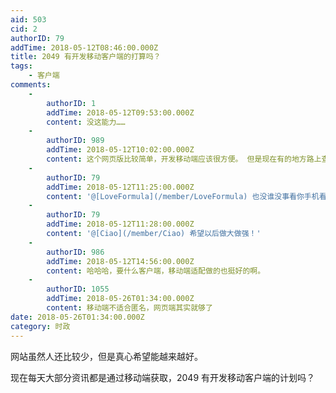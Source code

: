 ```yaml
---
aid: 503
cid: 2
authorID: 79
addTime: 2018-05-12T08:46:00.000Z
title: 2049 有开发移动客户端的打算吗？
tags:
    - 客户端
comments:
    -
        authorID: 1
        addTime: 2018-05-12T09:53:00.000Z
        content: 没这能力……
    -
        authorID: 989
        addTime: 2018-05-12T10:02:00.000Z
        content: 这个网页版比较简单，开发移动端应该很方便。 但是现在有的地方路上查手机，装着这玩意儿在街上走，真的不要紧吗？
    -
        authorID: 79
        addTime: 2018-05-12T11:25:00.000Z
        content: '@[LoveFormula](/member/LoveFormula) 也没谁没事看你手机看什么吧，像地铁那种很挤就自己注意下咯'
    -
        authorID: 79
        addTime: 2018-05-12T11:28:00.000Z
        content: '@[Ciao](/member/Ciao) 希望以后做大做强！'
    -
        authorID: 986
        addTime: 2018-05-12T14:56:00.000Z
        content: 哈哈哈，要什么客户端，移动端适配做的也挺好的啊。
    -
        authorID: 1055
        addTime: 2018-05-26T01:34:00.000Z
        content: 移动端不适合匿名，网页端其实就够了
date: 2018-05-26T01:34:00.000Z
category: 时政
---
```


网站虽然人还比较少，但是真心希望能越来越好。

现在每天大部分资讯都是通过移动端获取，2049 有开发移动客户端的计划吗？
